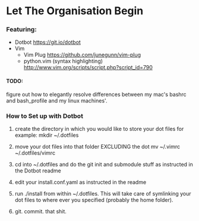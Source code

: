 # Let The Organisation Begin

### Featuring:
- Dotbot https://git.io/dotbot
- Vim
    - Vim Plug https://github.com/junegunn/vim-plug
    - python.vim (syntax highlighting) http://www.vim.org/scripts/script.php?script_id=790


#### TODO:
figure out how to elegantly resolve differences between my mac's bashrc and
bash_profile and my linux machines'. 


### How to Set up with Dotbot

1) create the directory in which you would like to store your dot files
for example: mkdir ~/.dotfiles

2) move your dot files into that folder EXCLUDING the dot
mv ~/.vimrc ~/.dotfiles/vimrc

3) cd into ~/.dotfiles and do the git init and submodule stuff as instructed in
the Dotbot readme

4) edit your install.conf.yaml as instructed in the readme

5) run ./install from within ~/.dotfiles. This will take care of symlinking your
dot files to where ever you specified (probably the home folder).

6) git. commit. that shit.

